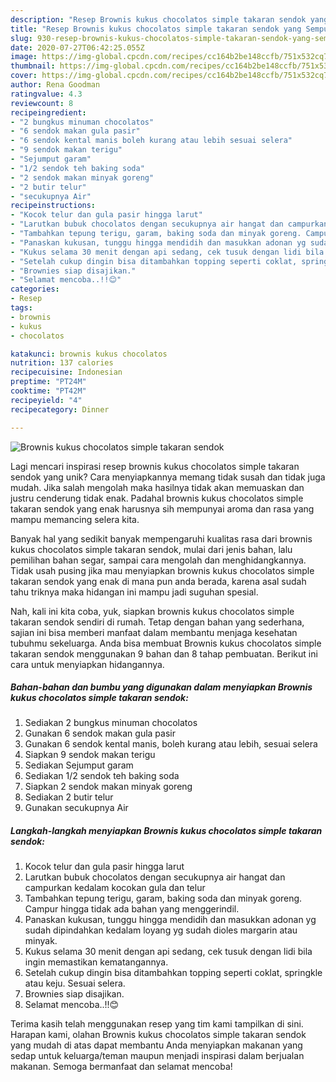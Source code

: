 ```yaml
---
description: "Resep Brownis kukus chocolatos simple takaran sendok yang Sempurna"
title: "Resep Brownis kukus chocolatos simple takaran sendok yang Sempurna"
slug: 930-resep-brownis-kukus-chocolatos-simple-takaran-sendok-yang-sempurna
date: 2020-07-27T06:42:25.055Z
image: https://img-global.cpcdn.com/recipes/cc164b2be148ccfb/751x532cq70/brownis-kukus-chocolatos-simple-takaran-sendok-foto-resep-utama.jpg
thumbnail: https://img-global.cpcdn.com/recipes/cc164b2be148ccfb/751x532cq70/brownis-kukus-chocolatos-simple-takaran-sendok-foto-resep-utama.jpg
cover: https://img-global.cpcdn.com/recipes/cc164b2be148ccfb/751x532cq70/brownis-kukus-chocolatos-simple-takaran-sendok-foto-resep-utama.jpg
author: Rena Goodman
ratingvalue: 4.3
reviewcount: 8
recipeingredient:
- "2 bungkus minuman chocolatos"
- "6 sendok makan gula pasir"
- "6 sendok kental manis boleh kurang atau lebih sesuai selera"
- "9 sendok makan terigu"
- "Sejumput garam"
- "1/2 sendok teh baking soda"
- "2 sendok makan minyak goreng"
- "2 butir telur"
- "secukupnya Air"
recipeinstructions:
- "Kocok telur dan gula pasir hingga larut"
- "Larutkan bubuk chocolatos dengan secukupnya air hangat dan campurkan kedalam kocokan gula dan telur"
- "Tambahkan tepung terigu, garam, baking soda dan minyak goreng. Campur hingga tidak ada bahan yang menggerindil."
- "Panaskan kukusan, tunggu hingga mendidih dan masukkan adonan yg sudah dipindahkan kedalam loyang yg sudah dioles margarin atau minyak."
- "Kukus selama 30 menit dengan api sedang, cek tusuk dengan lidi bila ingin memastikan kematangannya."
- "Setelah cukup dingin bisa ditambahkan topping seperti coklat, springkle atau keju. Sesuai selera."
- "Brownies siap disajikan."
- "Selamat mencoba..!!😊"
categories:
- Resep
tags:
- brownis
- kukus
- chocolatos

katakunci: brownis kukus chocolatos 
nutrition: 137 calories
recipecuisine: Indonesian
preptime: "PT24M"
cooktime: "PT42M"
recipeyield: "4"
recipecategory: Dinner

---
```



![Brownis kukus chocolatos simple takaran sendok](https://img-global.cpcdn.com/recipes/cc164b2be148ccfb/751x532cq70/brownis-kukus-chocolatos-simple-takaran-sendok-foto-resep-utama.jpg)

Lagi mencari inspirasi resep brownis kukus chocolatos simple takaran sendok yang unik? Cara menyiapkannya memang tidak susah dan tidak juga mudah. Jika salah mengolah maka hasilnya tidak akan memuaskan dan justru cenderung tidak enak. Padahal brownis kukus chocolatos simple takaran sendok yang enak harusnya sih mempunyai aroma dan rasa yang mampu memancing selera kita.

Banyak hal yang sedikit banyak mempengaruhi kualitas rasa dari brownis kukus chocolatos simple takaran sendok, mulai dari jenis bahan, lalu pemilihan bahan segar, sampai cara mengolah dan menghidangkannya. Tidak usah pusing jika mau menyiapkan brownis kukus chocolatos simple takaran sendok yang enak di mana pun anda berada, karena asal sudah tahu triknya maka hidangan ini mampu jadi suguhan spesial.




Nah, kali ini kita coba, yuk, siapkan brownis kukus chocolatos simple takaran sendok sendiri di rumah. Tetap dengan bahan yang sederhana, sajian ini bisa memberi manfaat dalam membantu menjaga kesehatan tubuhmu sekeluarga. Anda bisa membuat Brownis kukus chocolatos simple takaran sendok menggunakan 9 bahan dan 8 tahap pembuatan. Berikut ini cara untuk menyiapkan hidangannya.

<!--inarticleads1-->

##### Bahan-bahan dan bumbu yang digunakan dalam menyiapkan Brownis kukus chocolatos simple takaran sendok:

1. Sediakan 2 bungkus minuman chocolatos
1. Gunakan 6 sendok makan gula pasir
1. Gunakan 6 sendok kental manis, boleh kurang atau lebih, sesuai selera
1. Siapkan 9 sendok makan terigu
1. Sediakan Sejumput garam
1. Sediakan 1/2 sendok teh baking soda
1. Siapkan 2 sendok makan minyak goreng
1. Sediakan 2 butir telur
1. Gunakan secukupnya Air




<!--inarticleads2-->

##### Langkah-langkah menyiapkan Brownis kukus chocolatos simple takaran sendok:

1. Kocok telur dan gula pasir hingga larut
1. Larutkan bubuk chocolatos dengan secukupnya air hangat dan campurkan kedalam kocokan gula dan telur
1. Tambahkan tepung terigu, garam, baking soda dan minyak goreng. Campur hingga tidak ada bahan yang menggerindil.
1. Panaskan kukusan, tunggu hingga mendidih dan masukkan adonan yg sudah dipindahkan kedalam loyang yg sudah dioles margarin atau minyak.
1. Kukus selama 30 menit dengan api sedang, cek tusuk dengan lidi bila ingin memastikan kematangannya.
1. Setelah cukup dingin bisa ditambahkan topping seperti coklat, springkle atau keju. Sesuai selera.
1. Brownies siap disajikan.
1. Selamat mencoba..!!😊




Terima kasih telah menggunakan resep yang tim kami tampilkan di sini. Harapan kami, olahan Brownis kukus chocolatos simple takaran sendok yang mudah di atas dapat membantu Anda menyiapkan makanan yang sedap untuk keluarga/teman maupun menjadi inspirasi dalam berjualan makanan. Semoga bermanfaat dan selamat mencoba!
